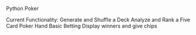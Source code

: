 Python Poker

Current Functionality:
  Generate and Shuffle a Deck
  Analyze and Rank a Five Card Poker Hand
  Basic Betting
  Display winners and give chips

